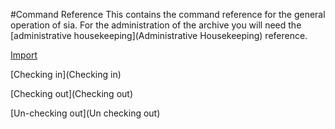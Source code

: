 #Command Reference
This contains the command reference for the general operation of sia. For the administration of the archive you will need the [administrative housekeeping](Administrative Housekeeping) reference.

[Import](Import)

[Checking in](Checking in)

[Checking out](Checking out)

[Un-checking out](Un checking out)